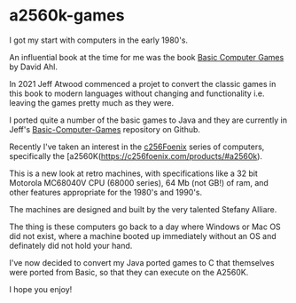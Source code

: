 # a2560k-games
I got my start with computers in the early 1980's.

An influential book at the time for me was the book [Basic Computer Games](https://en.wikipedia.org/wiki/BASIC_Computer_Games) by David Ahl.

In 2021 Jeff Atwood commenced a projet to convert the classic games in this book to modern languages without changing and functionality i.e. leaving the games pretty much as they were.

I ported quite a number of the basic games to Java and they are currently in Jeff's [Basic-Computer-Games](https://github.com/journich/basic-computer-games) repository on Github.

Recently I've taken an interest in the [c256Foenix](https://c256foenix.com/) series of computers, specifically the [a2560K(https://c256foenix.com/products/#a2560k).

This is a new look at retro machines, with specifications like a 32 bit Motorola MC68040V CPU (68000 series), 64 Mb (not GB!) of ram, and other features appropriate for the 1980's and 1990's.

The machines are designed and built by the very talented Stefany Alliare.

The thing is these computers go back to a day where Windows or Mac OS did not exist, where a machine booted up immediately without an OS and definately did not hold your hand.

I've now decided to convert my Java ported games to C that themselves were ported from Basic, so that they can execute on the A2560K.

I hope you enjoy!
